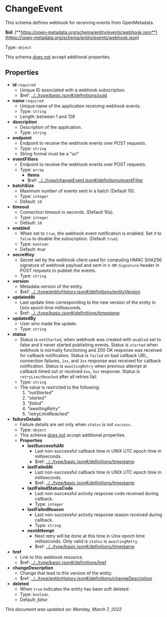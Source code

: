 # ChangeEvent

This schema defines webhook for receiving events from OpenMetadata.

**$id:** [**https://open-metadata.org/schema/entity/events/webhook.json**](https://open-metadata.org/schema/entity/events/webhook.json)

Type: `object`

This schema <u>does not</u> accept additional properties.

## Properties
 - **id** `required`
	 - Unique ID associated with a webhook subscription.
	 - $ref: [../../type/basic.json#/definitions/uuid](../types/basic.md#uuid)
 - **name** `required`
	 - Unique name of the application receiving webhook events.
	 - Type: `string`
	 - Length: between 1 and 128
 - **description**
	 - Description of the application.
	 - Type: `string`
 - **endpoint**
	 - Endpoint to receive the webhook events over POST requests.
	 - Type: `string`
	 - String format must be a "uri"
 - **eventFilters**
	 - Endpoint to receive the webhook events over POST requests.
	 - Type: `array`
		 - **Items**
		 - $ref: [../../type/changeEvent.json#/definitions/eventFilter](../types/changeevent.md#eventfilter)
 - **batchSize**
	 - Maximum number of events sent in a batch (Default 10).
	 - Type: `integer`
	 - Default: `10`
 - **timeout**
	 - Connection timeout in seconds. (Default 10s).
	 - Type: `integer`
	 - Default: `10`
 - **enabled**
	 - When set to `true`, the webhook event notification is enabled. Set it to `false` to disable the subscription. (Default `true`).
	 - Type: `boolean`
	 - Default: _true_
 - **secretKey**
	 - Secret set by the webhook client used for computing HMAC SHA256 signature of webhook payload and sent in `X-OM-Signature` header in POST requests to publish the events.
	 - Type: `string`
 - **version**
	 - Metadata version of the entity.
	 - $ref: [../../type/entityHistory.json#/definitions/entityVersion](../types/entityhistory.md#entityversion)
 - **updatedAt**
	 - Last update time corresponding to the new version of the entity in Unix epoch time milliseconds.
	 - $ref: [../../type/basic.json#/definitions/timestamp](../types/basic.md#timestamp)
 - **updatedBy**
	 - User who made the update.
	 - Type: `string`
 - **status**
	 - Status is `notStarted`, when webhook was created with `enabled` set to false and it never started publishing events. Status is `started` when webhook is normally functioning and 200 OK response was received for callback notification. Status is `failed` on bad callback URL, connection failures, `1xx`, and `3xx` response was received for callback notification. Status is `awaitingRetry` when previous attempt at callback timed out or received `4xx`, `5xx` response. Status is `retryLimitReached` after all retries fail.
	 - Type: `string`
	 - The value is restricted to the following: 
		 1. _"notStarted"_
		 2. _"started"_
		 3. _"failed"_
		 4. _"awaitingRetry"_
		 5. _"retryLimitReached"_
 - **failureDetails**
	 - Failure details are set only when `status` is not `success`.
	 - Type: `object`
	 - This schema <u>does not</u> accept additional properties.
	 - **Properties**
		 - **lastSuccessfulAt**
			 - Last non-successful callback time in UNIX UTC epoch time in milliseconds.
			 - $ref: [../../type/basic.json#/definitions/timestamp](../types/basic.md#timestamp)
		 - **lastFailedAt**
			 - Last non-successful callback time in UNIX UTC epoch time in milliseconds.
			 - $ref: [../../type/basic.json#/definitions/timestamp](../types/basic.md#timestamp)
		 - **lastFailedStatusCode**
			 - Last non-successful activity response code received during callback.
			 - Type: `integer`
		 - **lastFailedReason**
			 - Last non-successful activity response reason received during callback.
			 - Type: `string`
		 - **nextAttempt**
			 - Next retry will be done at this time in Unix epoch time milliseconds. Only valid is `status` is `awaitingRetry`.
			 - $ref: [../../type/basic.json#/definitions/timestamp](../types/basic.md#timestamp)
 - **href**
	 - Link to this webhook resource.
	 - $ref: [../../type/basic.json#/definitions/href](../types/basic.md#href)
 - **changeDescription**
	 - Change that lead to this version of the entity.
	 - $ref: [../../type/entityHistory.json#/definitions/changeDescription](../types/entityhistory.md#changedescription)
 - **deleted**
	 - When `true` indicates the entity has been soft deleted.
	 - Type: `boolean`
	 - Default: _false_


_This document was updated on: Monday, March 7, 2022_